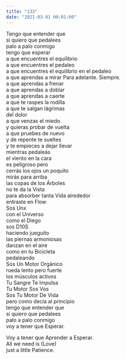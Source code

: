 ```yaml
---
title: "133"
date: "2021-03-01 00:01:00"
---
```


Tengo que entender que\
si quiero que pedalees\
palo a palo conmigo\
tengo que esperar\
a que encuentres el equilibrio\
a que encuentres el pedaleo\
a que encuentres el equilibrio en el pedaleo\
a que aprendas a mirar Para adelante. Siempre.\
a que aprendas a frenar\
a que aprendas a doblar\
a que aprendas a caerte\
a que te raspes la rodilla\
a que te salgan lágrimas\
del dolor\
a que venzas el miedo\
y quieras probar de vuelta\
a que pruebes de nuevo\
y de repente te sueltes\
y te empieces a dejar llevar\
mientras pedaleás\
el viento en la cara\
es peligroso pero\
cerrás los ojos un poquito\
mirás para arriba\
las copas de los Árboles\
no te da la Vista\
para absorber tanta Vida alrededor\
entraste en Flow\
Sos Unx\
con el Universo\
como el Diego\
sos D10S\
haciendo jueguito\
las piernas armoniosas\
danzan en el aire\
como en tu Bicicleta\
pedaleando\
Sos Un Motor Orgánico\
rueda lento pero fuerte\
los músculos activos\
Tu Sangre Te Impulsa\
Tu Motor Sos Vos\
Sos Tu Motor De Vida\
pero como decía al principio\
tengo que entender que\
si quiero que pedalees\
palo a palo conmigo\
voy a tener que Esperar.

Voy a tener que Aprender a Esperar.\
All we need is (Love)\
just a little Patience.
